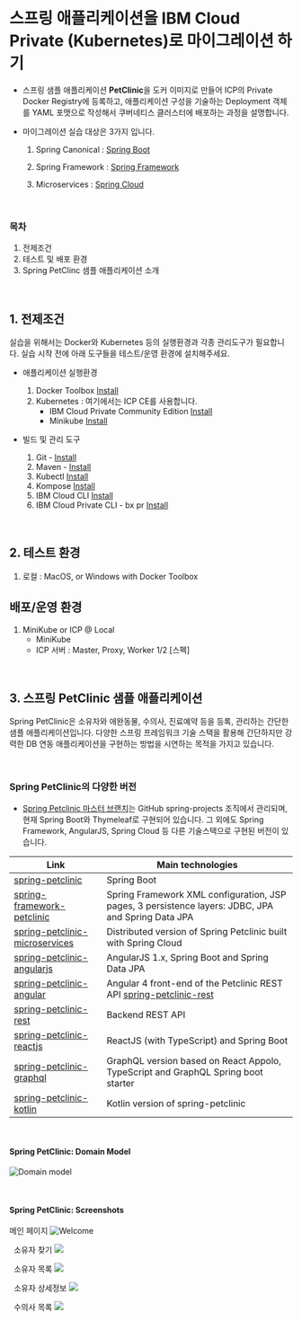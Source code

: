 # 스프링 애플리케이션을 IBM Cloud Private (Kubernetes)로 마이그레이션 하기
  
* 스프링 샘플 애플리케이션 **PetClinic**을 도커 이미지로 만들어 ICP의 Private Docker Registry에 등록하고, 애플리케이션 구성을 기술하는 Deployment 객체를 YAML 포맷으로 작성해서 쿠버네티스 클러스터에 배포하는 과정을 설명합니다.

* 마이그레이션 실습 대상은 3가지 입니다.
	1. Spring Canonical : [Spring Boot](https://github.com/kmsandbox/petclinic-on-kubernetes/tree/master/spring-boot)

	2. Spring Framework : [Spring Framework](https://github.com/kmsandbox/petclinic-on-kubernetes/tree/master/spring-framework)

	3. Microservices : [Spring Cloud](https://github.com/kmsandbox/petclinic-on-kubernetes/tree/master/spring-microservices)


&nbsp;
### 목차

1. 전제조건
2. 테스트 및 배포 환경 
3. Spring PetClinc 샘플 애플리케이션 소개


&nbsp;
## 1. 전제조건

실습을 위해서는 Docker와 Kubernetes 등의 실행환경과 각종 관리도구가 필요합니다. 실습 시작 전에 아래 도구들을 테스트/운영 환경에 설치해주세요.

* 애플리케이션 실행환경
	1. Docker Toolbox [Install](https://docs.docker.com/toolbox/overview/)
	2. Kubernetes : 여기에서는 ICP CE를 사용합니다.
		- IBM Cloud Private Community Edition [Install](https://github.com/IBM/deploy-ibm-cloud-private/blob/master/docs/deploy-vagrant.md)
		- Minikube [Install](https://github.com/kubernetes/minikube)

* 빌드 및 관리 도구
	1. Git - [Install]()
	2. Maven - [Install](https://maven.apache.org/install.html)
	3. Kubectl [Install](https://kubernetes.io/docs/tasks/tools/install-kubectl/)
	4. Kompose [Install](https://github.com/kubernetes/kompose)
	5. IBM Cloud CLI  [Install](https://console.bluemix.net/docs/cli/reference/bluemix_cli/get_started.html#getting-started)
	6. IBM Cloud Private CLI - bx pr [Install](https://www.ibm.com/support/knowledgecenter/en/SSBS6K_2.1.0/manage_cluster/install_cli.html)


&nbsp;
## 2. 테스트 환경

1. 로컬 : MacOS, or Windows with Docker Toolbox

## 배포/운영 환경

1. MiniKube or ICP @ Local
	- MiniKube
	- ICP 서버 : Master, Proxy, Worker 1/2 [스펙]


&nbsp;
## 3. 스프링 PetClinic 샘플 애플리케이션

Spring PetClinic은 소유자와 애완동물, 수의사, 진료예약 등을 등록, 관리하는 간단한 샘플 애플리케이션입니다. 다양한 스프링 프레임워크 기술 스택을 활용해 간단하지만 강력한 DB 연동 애플리케이션을 구현하는 방법을 시연하는 목적을 가지고 있습니다.  


&nbsp;
### Spring PetClinic의 다양한 버전

* [Spring Petclinic 마스터 브랜치](https://github.com/spring-projects/spring-petclinic)는 GitHub spring-projects 조직에서 관리되며, 현재 Spring Boot와 Thymeleaf로 구현되어 있습니다. 그 외에도 Spring Framework, AngularJS, Spring Cloud 등 다른 기술스택으로 구현된 버전이 있습니다.

Link	| Main technologies
-------|-----
[spring-petclinic](https://github.com/spring-projects/spring-petclinic)	| Spring Boot
[spring-framework-petclinic](https://github.com/spring-petclinic/spring-framework-petclinic)	| Spring Framework XML configuration, JSP pages, 3 persistence layers: JDBC, JPA and Spring Data JPA
[spring-petclinic-microservices](https://github.com/spring-petclinic/spring-petclinic-microservices)	| Distributed version of Spring Petclinic built with Spring Cloud
[spring-petclinic-angularjs](https://github.com/spring-petclinic/spring-petclinic-angularjs)	| AngularJS 1.x, Spring Boot and Spring Data JPA
[spring-petclinic-angular](https://github.com/spring-petclinic/spring-petclinic-angular)	| Angular 4 front-end of the Petclinic REST API [spring-petclinic-rest](https://github.com/spring-petclinic/spring-petclinic-rest)
[spring-petclinic-rest](https://github.com/spring-petclinic/spring-petclinic-rest)	|	Backend REST API
[spring-petclinic-reactjs](https://github.com/spring-petclinic/spring-petclinic-reactjs)	| ReactJS (with TypeScript) and Spring Boot
[spring-petclinic-graphql](https://github.com/spring-petclinic/spring-petclinic-graphql)	| GraphQL version based on React Appolo, TypeScript and GraphQL Spring boot starter
[spring-petclinic-kotlin](https://github.com/spring-petclinic/spring-petclinic-kotlin)		| Kotlin version of spring-petclinic


&nbsp;
#### Spring PetClinic: Domain Model

![Domain model](images/Domain_Model.png)


&nbsp;
#### Spring PetClinic: Screenshots

메인 페이지
![Welcome](images/UI_Welcome.png)

&nbsp;
소유자 찾기
![](images/UI_OwnerFind.png)

&nbsp;
소유자 목록
![](images/UI_OwnerList.png)

&nbsp;
소유자 상세정보 
![](images/UI_OwnerDetail.png)

&nbsp;
수의사 목록
![](images/UI_VetsList.png) 

&nbsp;

  








